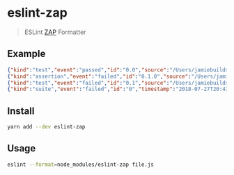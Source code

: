 # eslint-zap

> ESLint [ZAP](https://github.com/zaptst/zap) Formatter

## Example

```json
{"kind":"test","event":"passed","id":"0.0","source":"/Users/jamiebuilds/Projects/eslint-zap-reporter/fixture1.js","timestamp":"2018-07-27T20:43:59.841Z"}
{"kind":"assertion","event":"failed","id":"0.1.0","source":"/Users/jamiebuilds/Projects/eslint-zap-reporter/fixture2.js:1:1-1:16","message":"Strings must use doublequote.","timestamp":"2018-07-27T20:43:59.841Z"}
{"kind":"test","event":"failed","id":"0.1","source":"/Users/jamiebuilds/Projects/eslint-zap-reporter/fixture2.js","timestamp":"2018-07-27T20:43:59.841Z"}
{"kind":"suite","event":"failed","id":"0","timestamp":"2018-07-27T20:43:59.841Z"}
```

## Install

```sh
yarn add --dev eslint-zap
```

## Usage

```sh
eslint --format=node_modules/eslint-zap file.js
```
